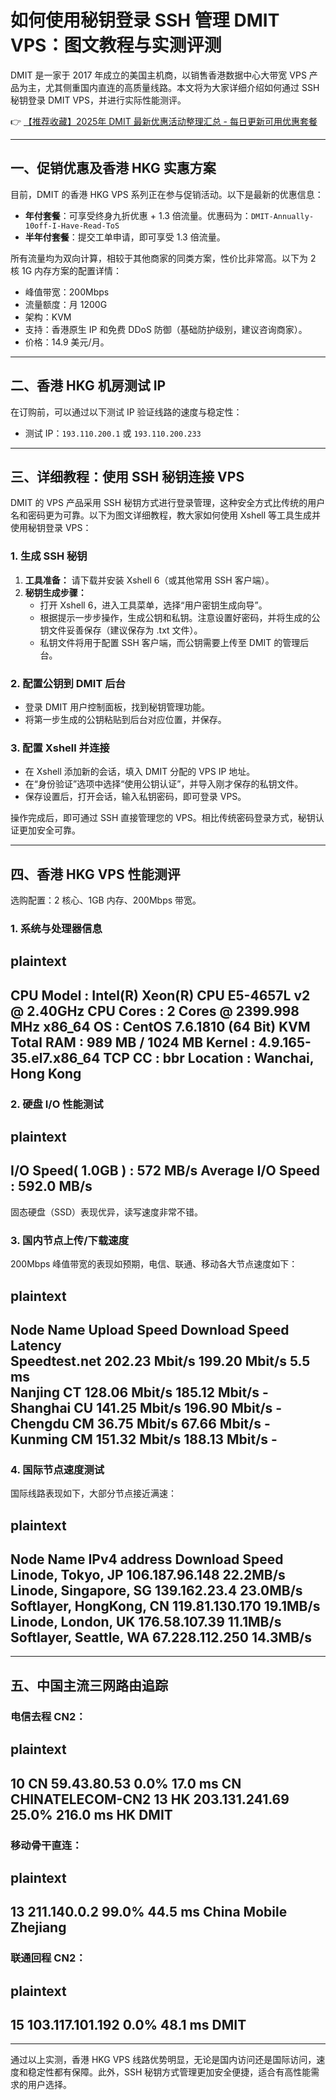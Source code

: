# 如何使用秘钥登录 SSH 管理 DMIT VPS：图文教程与实测评测

DMIT 是一家于 2017 年成立的美国主机商，以销售香港数据中心大带宽 VPS 产品为主，尤其侧重国内直连的高质量线路。本文将为大家详细介绍如何通过 SSH 秘钥登录 DMIT VPS，并进行实际性能测评。

👉 [【推荐收藏】2025年 DMIT 最新优惠活动整理汇总 - 每日更新可用优惠套餐](https://bit.ly/dmit_coupon)

---

## 一、促销优惠及香港 HKG 实惠方案

目前，DMIT 的香港 HKG VPS 系列正在参与促销活动。以下是最新的优惠信息：

- **年付套餐**：可享受终身九折优惠 + 1.3 倍流量。优惠码为：`DMIT-Annually-10off-I-Have-Read-ToS`
- **半年付套餐**：提交工单申请，即可享受 1.3 倍流量。

所有流量均为双向计算，相较于其他商家的同类方案，性价比非常高。以下为 2 核 1G 内存方案的配置详情：

- 峰值带宽：200Mbps  
- 流量额度：月 1200G  
- 架构：KVM  
- 支持：香港原生 IP 和免费 DDoS 防御（基础防护级别，建议咨询商家）。  
- 价格：14.9 美元/月。

---

## 二、香港 HKG 机房测试 IP

在订购前，可以通过以下测试 IP 验证线路的速度与稳定性：

- 测试 IP：`193.110.200.1` 或 `193.110.200.233`

---

## 三、详细教程：使用 SSH 秘钥连接 VPS

DMIT 的 VPS 产品采用 SSH 秘钥方式进行登录管理，这种安全方式比传统的用户名和密码更为可靠。以下为图文详细教程，教大家如何使用 Xshell 等工具生成并使用秘钥登录 VPS：

### 1. 生成 SSH 秘钥

1. **工具准备：** 请下载并安装 Xshell 6（或其他常用 SSH 客户端）。
2. **秘钥生成步骤：**
   - 打开 Xshell 6，进入工具菜单，选择“用户密钥生成向导”。
   - 根据提示一步步操作，生成公钥和私钥。注意设置好密码，并将生成的公钥文件妥善保存（建议保存为 .txt 文件）。
   - 私钥文件将用于配置 SSH 客户端，而公钥需要上传至 DMIT 的管理后台。

### 2. 配置公钥到 DMIT 后台

- 登录 DMIT 用户控制面板，找到秘钥管理功能。
- 将第一步生成的公钥粘贴到后台对应位置，并保存。

### 3. 配置 Xshell 并连接

- 在 Xshell 添加新的会话，填入 DMIT 分配的 VPS IP 地址。
- 在“身份验证”选项中选择“使用公钥认证”，并导入刚才保存的私钥文件。
- 保存设置后，打开会话，输入私钥密码，即可登录 VPS。

操作完成后，即可通过 SSH 直接管理您的 VPS。相比传统密码登录方式，秘钥认证更加安全可靠。

---

## 四、香港 HKG VPS 性能测评

选购配置：2 核心、1GB 内存、200Mbps 带宽。

### 1. 系统与处理器信息

plaintext
----------------------------------------------------------------------
 CPU Model            : Intel(R) Xeon(R) CPU E5-4657L v2 @ 2.40GHz
 CPU Cores            : 2 Cores @ 2399.998 MHz x86_64
 OS                   : CentOS 7.6.1810 (64 Bit) KVM
 Total RAM            : 989 MB / 1024 MB 
 Kernel               : 4.9.165-35.el7.x86_64
 TCP CC               : bbr
 Location             : Wanchai, Hong Kong
----------------------------------------------------------------------


### 2. 硬盘 I/O 性能测试

plaintext
----------------------------------------------------------------------
 I/O Speed( 1.0GB )   : 572 MB/s
 Average I/O Speed    : 592.0 MB/s
----------------------------------------------------------------------


固态硬盘（SSD）表现优异，读写速度非常不错。

### 3. 国内节点上传/下载速度

200Mbps 峰值带宽的表现如预期，电信、联通、移动各大节点速度如下：

plaintext
----------------------------------------------------------------------
 Node Name        Upload Speed      Download Speed      Latency     
 Speedtest.net    202.23 Mbit/s     199.20 Mbit/s       5.5 ms   
 Nanjing CT       128.06 Mbit/s     185.12 Mbit/s       -      
 Shanghai CU      141.25 Mbit/s     196.90 Mbit/s       -      
 Chengdu CM       36.75 Mbit/s      67.66 Mbit/s        -  
 Kunming CM       151.32 Mbit/s     188.13 Mbit/s       -    
----------------------------------------------------------------------


### 4. 国际节点速度测试

国际线路表现如下，大部分节点接近满速：

plaintext
----------------------------------------------------------------------
Node Name                       IPv4 address            Download Speed
Linode, Tokyo, JP               106.187.96.148          22.2MB/s      
Linode, Singapore, SG           139.162.23.4            23.0MB/s      
Softlayer, HongKong, CN         119.81.130.170          19.1MB/s      
Linode, London, UK              176.58.107.39           11.1MB/s      
Softlayer, Seattle, WA          67.228.112.250          14.3MB/s      
----------------------------------------------------------------------


---

## 五、中国主流三网路由追踪

### 电信去程 CN2：

plaintext
----------------------------------------------------------------------
10  CN 59.43.80.53      0.0%    17.0 ms   CN CHINATELECOM-CN2
13  HK 203.131.241.69   25.0%   216.0 ms  HK DMIT
----------------------------------------------------------------------


### 移动骨干直连：

plaintext
----------------------------------------------------------------------
13  211.140.0.2         99.0%   44.5 ms   China Mobile Zhejiang
----------------------------------------------------------------------


### 联通回程 CN2：

plaintext
----------------------------------------------------------------------
15  103.117.101.192     0.0%    48.1 ms   DMIT
----------------------------------------------------------------------


---

通过以上实测，香港 HKG VPS 线路优势明显，无论是国内访问还是国际访问，速度和稳定性都有保障。此外，SSH 秘钥方式管理更加安全便捷，适合有高性能需求的用户选择。